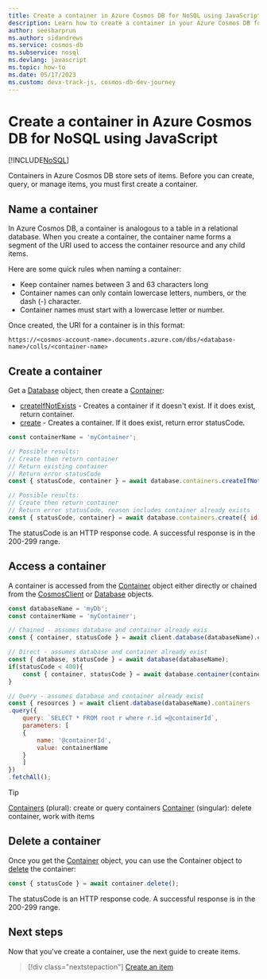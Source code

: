 ```yaml
---
title: Create a container in Azure Cosmos DB for NoSQL using JavaScript
description: Learn how to create a container in your Azure Cosmos DB for NoSQL account using the JavaScript SDK.
author: seesharprun
ms.author: sidandrews
ms.service: cosmos-db
ms.subservice: nosql
ms.devlang: javascript
ms.topic: how-to
ms.date: 05/17/2023
ms.custom: devx-track-js, cosmos-db-dev-journey
---
```


# Create a container in Azure Cosmos DB for NoSQL using JavaScript

[!INCLUDE[NoSQL](../includes/appliesto-nosql.md)]

Containers in Azure Cosmos DB store sets of items. Before you can create, query, or manage items, you must first create a container.

## Name a container

In Azure Cosmos DB, a container is analogous to a table in a relational database. When you create a container, the container name forms a segment of the URI used to access the container resource and any child items.

Here are some quick rules when naming a container:

- Keep container names between 3 and 63 characters long
- Container names can only contain lowercase letters, numbers, or the dash (-) character.
- Container names must start with a lowercase letter or number.

Once created, the URI for a container is in this format:

``https://<cosmos-account-name>.documents.azure.com/dbs/<database-name>/colls/<container-name>``

## Create a container

Get a [Database](how-to-javascript-create-database.md) object, then create a [Container](/javascript/api/@azure/cosmos/container):

* [createIfNotExists](/javascript/api/@azure/cosmos/containers#@azure-cosmos-containers-createifnotexists) - Creates a container if it doesn't exist. If it does exist, return container.
* [create](/javascript/api/@azure/cosmos/containers#@azure-cosmos-containers-create) - Creates a container. If it does exist, return error statusCode.

```javascript
const containerName = 'myContainer';

// Possible results:
// Create then return container
// Return existing container
// Return error statusCode
const { statusCode, container } = await database.containers.createIfNotExists({ id: containerName });

// Possible results: 
// Create then return container
// Return error statusCode, reason includes container already exists
const { statusCode, container} = await database.containers.create({ id: containerName });
```

The statusCode is an HTTP response code. A successful response is in the 200-299 range.

## Access a container

A container is accessed from the [Container](/javascript/api/@azure/cosmos/container) object either directly or chained from the [CosmosClient](/javascript/api/@azure/cosmos/cosmosclient) or [Database](/javascript/api/@azure/cosmos/database) objects.

```javascript
const databaseName = 'myDb';
const containerName = 'myContainer';

// Chained - assumes database and container already exis
const { container, statusCode } = await client.database(databaseName).container(containerName);

// Direct - assumes database and container already exist
const { database, statusCode } = await database(databaseName);
if(statusCode < 400){
    const { container, statusCode } = await database.container(containerName);
}

// Query - assumes database and container already exist
const { resources } = await client.database(databaseName).containers
.query({
    query: `SELECT * FROM root r where r.id =@containerId`,
    parameters: [
    {
        name: '@containerId',
        value: containerName
    }
    ]
})
.fetchAll();
```

> [!TIP]
> [Containers](/javascript/api/@azure/cosmos/containerss) (plural): create or query containers
> [Container](/javascript/api/@azure/cosmos/container) (singular): delete container, work with items

## Delete a container

Once you get the [Container](/javascript/api/@azure/cosmos/container) object, you can use the Container object to [delete](/javascript/api/@azure/cosmos/container#@azure-cosmos-container-delete) the container:

```javascript
const { statusCode } = await container.delete();
```

The statusCode is an HTTP response code. A successful response is in the 200-299 range.

## Next steps

Now that you've create a container, use the next guide to create items.

> [!div class="nextstepaction"]
> [Create an item](how-to-javascript-create-item.md)